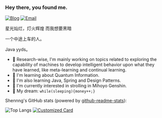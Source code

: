 ### Hey there, you found me.

[![Blog](https://img.shields.io/badge/Blog-F0773A?style=flat-square&logo=firefox-browser&logoColor=white)](https://f3kpwu.coding-pages.com/)
[![Email](https://img.shields.io/badge/-Email-E8453C?style=flat-square&logo=Gmail&logoColor=white)](mailto:960064995@qq.com)

星光灿烂，灯火辉煌
而我想要黑暗

一个中途上车的人。

Java yyds。


- 🔭 Research-wise, I'm mainly working on topics related to exploring the capability of machines to develop intelligent behavior upon what they have learned, like meta-learning and continual learning.
- 🚀 I'm learning about Quantum Information.
- 🧐 I'm also learning Java, Spring and Design Patterns.
- 👾 I'm currently interested in strolling in Mihoyo Genshin.
- 🌭 My dream: `while(sleeping){money++;}`

Shennng's GitHub stats (powered by [github-readme-stats](https://github.com/anuraghazra/github-readme-stats)):

<!--![Shennng's GitHub stats](https://github-readme-stats.vercel.app/api?username=Shennng&hide=contribs,issues)-->
![Top Langs](https://github-readme-stats.vercel.app/api/top-langs/?username=Shennng&layout=compact)                           [![Customized Card](https://github-readme-stats.vercel.app/api/pin?username=Shennng&repo=Fruit-Sales-Platform)](https://github.com/Shennng/Fruit-Sales-Platform)


